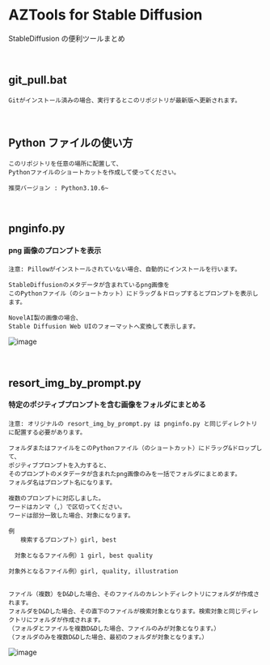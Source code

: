 # AZTools for Stable Diffusion

StableDiffusion の便利ツールまとめ

<br>

## git_pull.bat

```
Gitがインストール済みの場合、実行するとこのリポジトリが最新版へ更新されます。
```

<br>

## Python ファイルの使い方

```
このリポジトリを任意の場所に配置して、
Pythonファイルのショートカットを作成して使ってください。

推奨バージョン : Python3.10.6~
```

<br>

## pnginfo.py

#### png 画像のプロンプトを表示

```
注意: Pillowがインストールされていない場合、自動的にインストールを行います。

StableDiffusionのメタデータが含まれているpng画像を
このPythonファイル（のショートカット）にドラッグ＆ドロップするとプロンプトを表示します。

NovelAI製の画像の場合、
Stable Diffusion Web UIのフォーマットへ変換して表示します。
```

![image](https://user-images.githubusercontent.com/56951093/197378895-114a4b70-b357-4155-8507-ffcdbbf524b9.png)

<br>

## resort_img_by_prompt.py

#### 特定のポジティブプロンプトを含む画像をフォルダにまとめる

```
注意: オリジナルの resort_img_by_prompt.py は pnginfo.py と同じディレクトリに配置する必要があります。

フォルダまたはファイルをこのPythonファイル（のショートカット）にドラッグ&ドロップして、
ポジティブプロンプトを入力すると、
そのプロンプトのメタデータが含まれたpng画像のみを一括でフォルダにまとめます。
フォルダ名はプロンプト名になります。

複数のプロンプトに対応しました。
ワードはカンマ（,）で区切ってください。
ワードは部分一致した場合、対象になります。

例
　　検索するプロンプト）girl, best

　対象となるファイル例）1 girl, best quality

対象外となるファイル例）girl, quality, illustration


ファイル（複数）をD&Dした場合、そのファイルのカレントディレクトリにフォルダが作成されます。
フォルダをD&Dした場合、その直下のファイルが検索対象となります。検索対象と同じディレクトリにフォルダが作成されます。
（フォルダとファイルを複数D&Dした場合、ファイルのみが対象となります。）
（フォルダのみを複数D&Dした場合、最初のフォルダが対象となります。）
```

![image](https://user-images.githubusercontent.com/56951093/197391370-e76931be-da6c-4b51-bb83-4f21225997ca.png)

<br>
<br>
